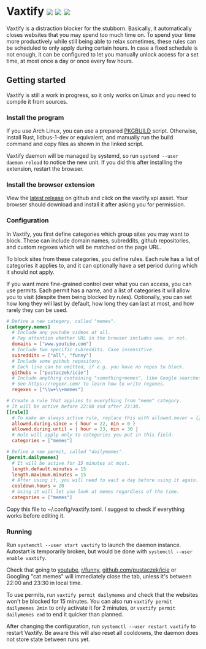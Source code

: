 # Vaxtify [![](https://img.shields.io/github/workflow/status/pustaczek/vaxtify/Continuous%20Integration?logo=github-actions&logoColor=white)](https://github.com/pustaczek/vaxtify/actions) [![](https://img.shields.io/codecov/c/github/pustaczek/vaxtify?logo=codecov&logoColor=white)](https://codecov.io/gh/pustaczek/vaxtify) [![](https://img.shields.io/github/license/pustaczek/vaxtify?color=success&logo=github)](https://github.com/pustaczek/vaxtify)

Vaxtify is a distraction blocker for the stubborn.
Basically, it automatically closes websites that you may spend too much time on.
To spend your time more productively while still being able to relax sometimes, these rules can be scheduled to only apply during certain hours.
In case a fixed schedule is not enough, it can be configured to let you manually unlock access for a set time, at most once a day or once every few hours.

## Getting started

Vaxtify is still a work in progress, so it only works on Linux and you need to compile it from sources.

### Install the program

If you use Arch Linux, you can use a prepared [PKGBUILD](misc/arch-packaging/PKGBUILD) script.
Otherwise, install Rust, lidbus-1-dev or equivalent, and manually run the build command and copy files as shown in the linked script.

Vaxtify daemon will be managed by systemd, so run `systemd --user daemon-reload` to notice the new unit.
If you did this after installing the extension, restart the browser.

### Install the browser extension

View the [latest release](https://github.com/pustaczek/vaxtify/releases/latest) on github and click on the vaxtify.xpi asset.
Your browser should download and install it after asking you for permission.

### Configuration

In Vaxtify, you first define categories which group sites you may want to block.
These can include domain names, subreddits, github repositories, and custom regexes which will be matched on the page URL.

To block sites from these categories, you define rules.
Each rule has a list of categories it applies to, and it can optionally have a set period during which it should not apply.

If you want more fine-grained control over what you can access, you can use permits.
Each permit has a name, and a list of categories it will allow you to visit (despite them being blocked by rules).
Optionally, you can set how long they will last by default, how long they can last at most, and how rarely they can be used.

```toml
# Define a new category, called "memes".
[category.memes]
  # Include any youtube videos at all.
  # Pay attention whether URL in the browser includes www. or not.
  domains = ["www.youtube.com"]
  # Include two specific subreddits. Case insensitive.
  subreddits = ["all", "funny"]
  # Include some github repository.
  # Each line can be omitted, if e.g. you have no repos to block.
  githubs = ["pustaczek/icie"]
  # Include anything containing "something+memes", like Google searches.
  # See https://regexr.com/ to learn how to write regexes.
  regexes = ["\\w+\\+memes"]

# Create a rule that applies to everything from "meme" category.
# It will be active before 22:00 and after 23:30.
[[rule]]
  # To make an always active rule, replace this with allowed.never = {}.
  allowed.during.since = { hour = 22, min = 0 }
  allowed.during.until = { hour = 23, min = 30 }
  # Rule will apply only to categories you put in this field.
  categories = ["memes"]

# Define a new permit, called "dailymemes".
[permit.dailymemes]
  # It will be active for 15 minutes at most.
  length.default.minutes = 15
  length.maximum.minutes = 15
  # After using it, you will need to wait a day before using it again.
  cooldown.hours = 20
  # Using it will let you look at memes regardless of the time.
  categories = ["memes"]
```

Copy this file to ~/.config/vaxtify.toml.
I suggest to check if everything works before editing it.

### Running

Run `systemctl --user start vaxtify` to launch the daemon instance.
Autostart is temporarily broken, but would be done with `systemctl --user enable vaxtify`.

Check that going to [youtube](https://youtube.com), [r/funny](https://www.reddit.com/r/funny), [github.com/pustaczek/icie](https://github.com/pustaczek/icie) or Googling "cat memes" will immediately close the tab, unless it's between 22:00 and 23:30 in local time.

To use permits, run `vaxtify permit dailymemes` and check that the websites won't be blocked for 15 minutes.
You can also run `vaxtify permit dailymemes 2min` to only activate it for 2 minutes, or `vaxtify permit dailymemes end` to end it quicker than planned.

After changing the configuration, run `systemctl --user restart vaxtify` to restart Vaxtify.
Be aware this will also reset all cooldowns, the daemon does not store state between runs yet.
